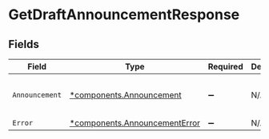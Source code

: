 # GetDraftAnnouncementResponse


## Fields

| Field                                                                         | Type                                                                          | Required                                                                      | Description                                                                   | Example                                                                       |
| ----------------------------------------------------------------------------- | ----------------------------------------------------------------------------- | ----------------------------------------------------------------------------- | ----------------------------------------------------------------------------- | ----------------------------------------------------------------------------- |
| `Announcement`                                                                | [*components.Announcement](../../models/components/announcement.md)           | :heavy_minus_sign:                                                            | N/A                                                                           | {<br/>"draftId": 342<br/>}                                                    |
| `Error`                                                                       | [*components.AnnouncementError](../../models/components/announcementerror.md) | :heavy_minus_sign:                                                            | N/A                                                                           |                                                                               |